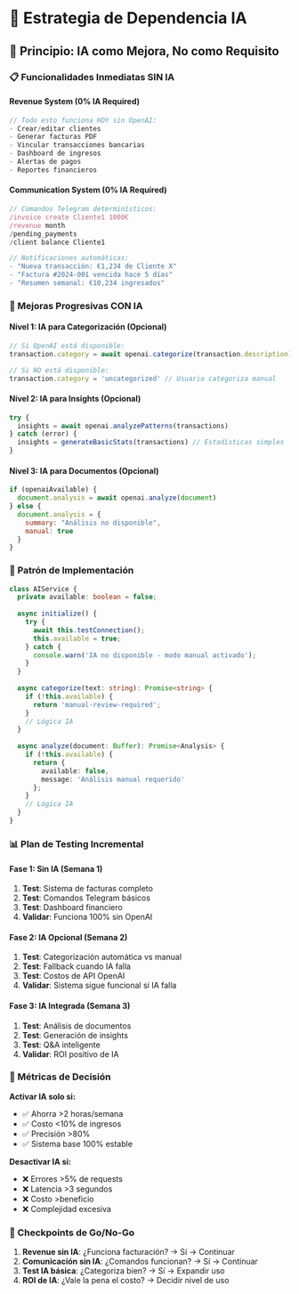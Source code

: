 # 🤖 Estrategia de Dependencia IA

## 🎯 Principio: IA como Mejora, No como Requisito

### 📋 Funcionalidades Inmediatas SIN IA

#### Revenue System (0% IA Required)
```javascript
// Todo esto funciona HOY sin OpenAI:
- Crear/editar clientes
- Generar facturas PDF  
- Vincular transacciones bancarias
- Dashboard de ingresos
- Alertas de pagos
- Reportes financieros
```

#### Communication System (0% IA Required)
```javascript
// Comandos Telegram determinísticos:
/invoice create Cliente1 1000€
/revenue month
/pending_payments
/client balance Cliente1

// Notificaciones automáticas:
- "Nueva transacción: €1,234 de Cliente X"
- "Factura #2024-001 vencida hace 5 días"
- "Resumen semanal: €10,234 ingresados"
```

### 🚀 Mejoras Progresivas CON IA

#### Nivel 1: IA para Categorización (Opcional)
```javascript
// Si OpenAI está disponible:
transaction.category = await openai.categorize(transaction.description)

// Si NO está disponible:
transaction.category = 'uncategorized' // Usuario categoriza manual
```

#### Nivel 2: IA para Insights (Opcional)
```javascript
try {
  insights = await openai.analyzePatterns(transactions)
} catch (error) {
  insights = generateBasicStats(transactions) // Estadísticas simples
}
```

#### Nivel 3: IA para Documentos (Opcional)
```javascript
if (openaiAvailable) {
  document.analysis = await openai.analyze(document)
} else {
  document.analysis = { 
    summary: "Análisis no disponible",
    manual: true 
  }
}
```

### 🔧 Patrón de Implementación

```typescript
class AIService {
  private available: boolean = false;
  
  async initialize() {
    try {
      await this.testConnection();
      this.available = true;
    } catch {
      console.warn('IA no disponible - modo manual activado');
    }
  }
  
  async categorize(text: string): Promise<string> {
    if (!this.available) {
      return 'manual-review-required';
    }
    // Lógica IA
  }
  
  async analyze(document: Buffer): Promise<Analysis> {
    if (!this.available) {
      return {
        available: false,
        message: 'Análisis manual requerido'
      };
    }
    // Lógica IA
  }
}
```

### 📊 Plan de Testing Incremental

#### Fase 1: Sin IA (Semana 1)
1. **Test**: Sistema de facturas completo
2. **Test**: Comandos Telegram básicos  
3. **Test**: Dashboard financiero
4. **Validar**: Funciona 100% sin OpenAI

#### Fase 2: IA Opcional (Semana 2)
1. **Test**: Categorización automática vs manual
2. **Test**: Fallback cuando IA falla
3. **Test**: Costos de API OpenAI
4. **Validar**: Sistema sigue funcional si IA falla

#### Fase 3: IA Integrada (Semana 3)
1. **Test**: Análisis de documentos
2. **Test**: Generación de insights
3. **Test**: Q&A inteligente
4. **Validar**: ROI positivo de IA

### 🎯 Métricas de Decisión

**Activar IA solo si:**
- ✅ Ahorra >2 horas/semana
- ✅ Costo <10% de ingresos
- ✅ Precisión >80%
- ✅ Sistema base 100% estable

**Desactivar IA si:**
- ❌ Errores >5% de requests
- ❌ Latencia >3 segundos
- ❌ Costo >beneficio
- ❌ Complejidad excesiva

### 🚦 Checkpoints de Go/No-Go

1. **Revenue sin IA**: ¿Funciona facturación? → Sí → Continuar
2. **Comunicación sin IA**: ¿Comandos funcionan? → Sí → Continuar  
3. **Test IA básica**: ¿Categoriza bien? → Sí → Expandir uso
4. **ROI de IA**: ¿Vale la pena el costo? → Decidir nivel de uso